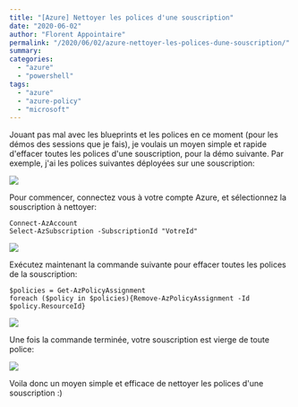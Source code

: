 ```yaml
---
title: "[Azure] Nettoyer les polices d'une souscription"
date: "2020-06-02"
author: "Florent Appointaire"
permalink: "/2020/06/02/azure-nettoyer-les-polices-dune-souscription/"
summary: 
categories: 
  - "azure"
  - "powershell"
tags: 
  - "azure"
  - "azure-policy"
  - "microsoft"
---
```

Jouant pas mal avec les blueprints et les polices en ce moment (pour les démos des sessions que je fais), je voulais un moyen simple et rapide d'effacer toutes les polices d'une souscription, pour la démo suivante. Par exemple, j'ai les polices suivantes déployées sur une souscription:

![](https://i0.wp.com/cloudyjourney.fr/wp-content/uploads/2020/05/AzurePolicy01.png?fit=762%2C273&ssl=1)

Pour commencer, connectez vous à votre compte Azure, et sélectionnez la souscription à nettoyer:

```
Connect-AzAccount
Select-AzSubscription -SubscriptionId "VotreId"
```

![](https://i1.wp.com/cloudyjourney.fr/wp-content/uploads/2020/05/AzurePolicy02.png?fit=762%2C142&ssl=1)

Exécutez maintenant la commande suivante pour effacer toutes les polices de la souscription:

```
$policies = Get-AzPolicyAssignment
foreach ($policy in $policies){Remove-AzPolicyAssignment -Id $policy.ResourceId}
```

![](https://i0.wp.com/cloudyjourney.fr/wp-content/uploads/2020/05/AzurePolicy03.png?fit=762%2C127&ssl=1)

Une fois la commande terminée, votre souscription est vierge de toute police:

![](https://i2.wp.com/cloudyjourney.fr/wp-content/uploads/2020/05/AzurePolicy04.png?fit=762%2C277&ssl=1)

Voila donc un moyen simple et efficace de nettoyer les polices d'une souscription :)
